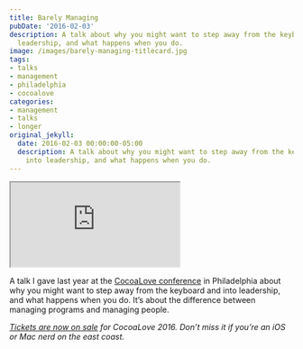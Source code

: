 ```yaml
---
title: Barely Managing
pubDate: '2016-02-03'
description: A talk about why you might want to step away from the keyboard and into
  leadership, and what happens when you do.
image: /images/barely-managing-titlecard.jpg
tags:
- talks
- management
- philadelphia
- cocoalove
categories:
- management
- talks
- longer
original_jekyll:
  date: 2016-02-03 00:00:00-05:00
  description: A talk about why you might want to step away from the keyboard and
    into leadership, and what happens when you do.
---
```


<p><div class='video-wrapper'><iframe loading="lazy" title="Barely Managing" src='https://player.vimeo.com/video/153709318?title=0&byline=0&portrait=0' webkitAllowFullScreen mozallowfullscreen allowFullScreen></iframe></div></p>


A talk I gave last year at the [CocoaLove conference](http://cocoalove.org) in Philadelphia about why you might want to step away from the keyboard and into leadership, and what happens when you do. It’s about the difference between managing programs and managing people.

*[Tickets are now on sale](https://ti.to/cocoalove/2016) for CocoaLove 2016. Don’t miss it if you’re an iOS or Mac nerd on the east coast.*
